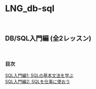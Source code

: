 # LNG_db-sql
</br>

## DB/SQL入門編 (全2レッスン)
</br>

### 目次
[SQL入門編1: SQLの基本文法を学ぶ](/doc/curriculum_01.md)</br>
[SQL入門編2: SQLを仕事に使おう](/doc/curriculum_02.md)</br>